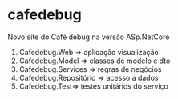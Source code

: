 # cafedebug
Novo site do Café debug na versão ASp.NetCore

1. Cafedebug.Web  => aplicação visualização
2. Cafedebug.Model => classes de modelo e dto
3. Cafedebug.Services => regras de negócios
4. Cafedebug.Repositório => acesso a dados
5. Cafedebug.Test=> testes unitários do serviço

